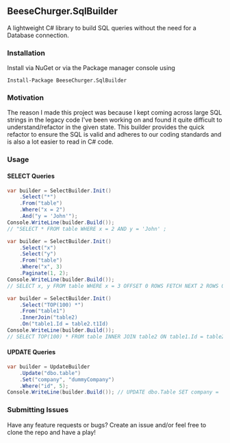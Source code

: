 ﻿<h2>BeeseChurger.SqlBuilder</h2>
A lightweight C# library to build SQL queries without the need for a Database connection.

<h3>Installation</h3>
Install via NuGet or via the Package manager console using 

```
Install-Package BeeseChurger.SqlBuilder
```

<h3>Motivation</h3>
The reason I made this project was because I kept coming across large SQL strings in the legacy code I've been working on and found it quite difficult to understand/refactor in the given state. This builder provides the quick refactor to ensure the SQL is valid and adheres to our coding standards and is also a lot easier to read in C# code.

<h3>Usage</h3>
<h4>SELECT Queries</h4>

```csharp
var builder = SelectBuilder.Init()
    .Select("*")
    .From("table")
    .Where("x = 2")
    .And("y = 'John'");
Console.WriteLine(builder.Build()); 
// "SELECT * FROM table WHERE x = 2 AND y = 'John' ;

```


```csharp
var builder = SelectBuilder.Init()
    .Select("x")
    .Select("y")
    .From("table")
    .Where("x", 3)
    .Paginate(1, 2);
Console.WriteLine(builder.Build()); 
// SELECT x, y FROM table WHERE x = 3 OFFSET 0 ROWS FETCH NEXT 2 ROWS ONLY ;

```

```csharp
var builder = SelectBuilder.Init()
    .Select("TOP(100) *")
    .From("table1")
    .InnerJoin("table2)
    .On("table1.Id = table2.t1Id)
Console.WriteLine(builder.Build()); 
// SELECT TOP(100) * FROM table INNER JOIN table2 ON table1.Id = table2.t1Id ;

```

<h4>UPDATE Queries </h4>

```csharp
var builder = UpdateBuilder
    .Update("dbo.table")
    .Set("company", "dummyCompany")
    .Where("id", 5);
Console.WriteLine(builder.Build()); // UPDATE dbo.Table SET company = 'dummyCompany' WHERE id = 5 ;

```

<h3>Submitting Issues </h3>

Have any feature requests or bugs? Create an issue and/or feel free to clone the repo and have a play!
